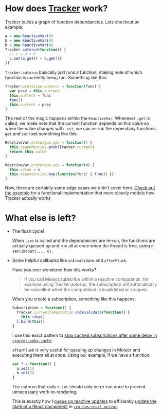 # How does [Tracker](http://docs.meteor.com/#/full/tracker) work?

Tracker builds a graph of function dependancies. Lets checkout an example:

```js
a = new ReactiveVar(0)
b = new ReactiveVar(0)
b = new ReactiveVar(0)
Tracker.autorun(function() {
  // c = a + b
  c.set(a.get() + b.get())
})
```

`Tracker.autorun` basically just runs a function, making note of which function is currently being run. Something like this:

```js
Tracker.prototype.autorun = function(func) {
  var prev = this.current
  this.current = func
  func()
  this.current = prev
}
```

The rest of the magic happens within the `ReactiveVar`. Whenever `.get` is called, we make note that the current function depends on this value so when the value changes with `.set`, we can re-run the dependany functions. `get` and `set` look something like this:

```js
ReactiveVar.prototype.get = function() {
  this.dependancies.push(Tracker.current)
  return this.value
}

ReactiveVar.prototype.set = function(x) {
  this.value = x
  this.dependancies.map(function(func) { func() })
}
```

Now, there are certainly some edge cases we didn't cover here. [Check out the example](/client/main.js) for a functional implementation that more closely models how Tracker actually works. 

# What else is left?

- The flush cycle!

    When `.set` is called and the dependancies are re-run, the functions are actually queued up and run all at once when the thread is free, using a `setTimeout(..., 0)`.

- Some helpful callbacks like `onInvalidate` and `afterFlush`.

    Have you ever wondered how this works?

    > If you call Meteor.subscribe within a reactive computation, for example using Tracker.autorun, the subscription will automatically be cancelled when the computation is invalidated or stopped.

    When you create a subscription, something like this happens:

    ```js
    Subscription = function() {
      Tracker.currentComputation.onInvalidate(function() {
        this.stop()
      }.bind(this))
    }
    ```

    I use this exact pattern to [stop cached subscriptions after some delay in `ccorcos:subs-cache`](https://github.com/ccorcos/meteor-subs-cache/blob/master/src/subsCache.coffee#L84).

    `afterFlush` is very useful for queuing up changes in Meteor and executing them all at once. Using our example, if we have a function:

    ```js
    var f = function() {
      a.set(1)
      b.set(2)
    }
    ```

    The autorun that calls `c.set` should only be re-run once to prevent unnecessary work re-rendering.

    This is exactly how I [queue up reactive updates](https://github.com/ccorcos/meteor-react-mixin/blob/master/src/utils.coffee#L127) to efficiently [update the state of a React component](https://github.com/ccorcos/meteor-react-mixin/blob/master/src/utils.coffee#L171) in [`ccorcos:react-meteor`](https://github.com/ccorcos/meteor-react-mixin).


    